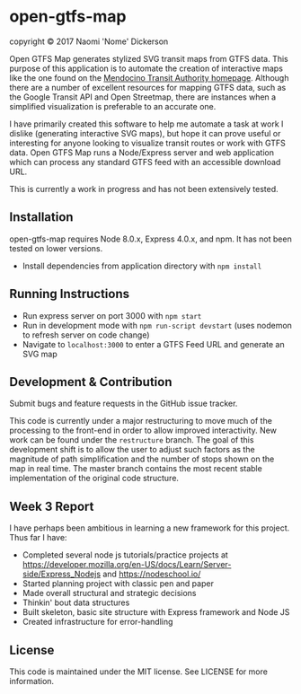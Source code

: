 # open-gtfs-map

copyright &copy; 2017 Naomi 'Nome' Dickerson

Open GTFS Map generates stylized SVG transit maps from GTFS data. This purpose of this application is to automate the creation of interactive maps like the one found on the [Mendocino Transit Authority homepage](http://mendocinotransit.org/). Although there are a number of excellent resources for mapping GTFS data, such as the Google Transit API and Open Streetmap, there are instances when a simplified visualization is preferable to an accurate one.

I have primarily created this software to help me automate a task at work I dislike (generating interactive SVG maps), but hope it can prove useful or interesting for anyone looking to visualize transit routes or work with GTFS data. Open GTFS Map runs a Node/Express server and web application which can process any standard GTFS feed with an accessible download URL.

This is currently a work in progress and has not been extensively tested. 

## Installation

open-gtfs-map requires Node 8.0.x, Express 4.0.x, and npm. It has not been tested on lower versions.

- Install dependencies from application directory with `npm install`

## Running Instructions

- Run express server on port 3000 with `npm start`
- Run in development mode with `npm run-script devstart` (uses nodemon to refresh server on code change)
- Navigate to `localhost:3000` to enter a GTFS Feed URL and generate an SVG map

## Development & Contribution

Submit bugs and feature requests in the GitHub issue tracker. 

This code is currently under a major restructuring to move much of the processing to the front-end in order to allow improved interactivity. New work can be found under the `restructure` branch. The goal of this development shift is to allow the user to adjust such factors as the magnitude of path simplification and the number of stops shown on the map in real time. The master branch contains the most recent stable implementation of the original code structure.

## Week 3 Report
I have perhaps been ambitious in learning a new framework for this project. Thus far I have:
- Completed several node js tutorials/practice projects at https://developer.mozilla.org/en-US/docs/Learn/Server-side/Express_Nodejs and https://nodeschool.io/
- Started planning project with classic pen and paper
- Made overall structural and strategic decisions
- Thinkin' bout data structures 
- Built skeleton, basic site structure with Express framework and Node JS
- Created infrastructure for error-handling

## License 

This code is maintained under the MIT license. See LICENSE for more information.
